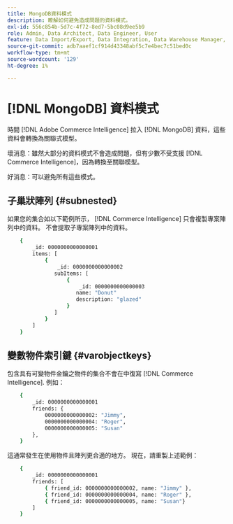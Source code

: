 ```yaml
---
title: MongoDB資料模式
description: 瞭解如何避免造成問題的資料模式。
exl-id: 556c854b-5d7c-4f72-8ed7-5bc08d9ee5b9
role: Admin, Data Architect, Data Engineer, User
feature: Data Import/Export, Data Integration, Data Warehouse Manager, Commerce Tables
source-git-commit: adb7aaef1cf914d43348abf5c7e4bec7c51bed0c
workflow-type: tm+mt
source-wordcount: '129'
ht-degree: 1%

---
```


# [!DNL MongoDB] 資料模式

時間 [!DNL Adobe Commerce Intelligence] 拉入 [!DNL MongoDB] 資料，這些資料會轉換為關聯式模型。

壞消息：雖然大部分的資料模式不會造成問題，但有少數不受支援 [!DNL Commerce Intelligence]，因為轉換至關聯模型。

好消息：可以避免所有這些模式。

## 子巢狀陣列 {#subnested}

如果您的集合如以下範例所示， [!DNL Commerce Intelligence] 只會複製專案陣列中的資料。 不會提取子專案陣列中的資料。

```bash
    {
        _id: 0000000000000001
        items: [
            {
                _id: 0000000000000002
               subItems: [
                   {
                       _id: 0000000000000003
                      name: "Donut"
                      description: "glazed"
                   }
               ]
            }
        ]
    }
```

## 變數物件索引鍵 {#varobjectkeys}

包含具有可變物件金鑰之物件的集合不會在中復寫 [!DNL Commerce Intelligence]. 例如：

```bash
    {
        _id: 0000000000000001
        friends: {
            0000000000000002: "Jimmy",
            0000000000000004: "Roger",
            0000000000000005: "Susan"
        },
    }
```

這通常發生在使用物件且陣列更合適的地方。 現在，請重製上述範例：

```bash
    {
        _id: 0000000000000001
        friends: [
            { friend_id: 0000000000000002, name: "Jimmy" },
            { friend_id: 0000000000000004, name: "Roger" },
            { friend_id: 0000000000000005, name: "Susan"}
        ]
    }
```
